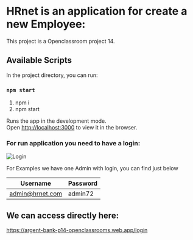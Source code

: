 # HRnet is an application for create a new Employee:

This project is a Openclassroom project 14.

## Available Scripts

In the project directory, you can run:

### `npm start`

1. npm i 
2. npm start

Runs the app in the development mode.\
Open [http://localhost:3000](http://localhost:3000) to view it in the browser.

### For run application you need to have a login:

![Login](assets/images/login.png)

For Examples we have one Admin with login, you can find just below

Username | Password
-------- | --------
admin@hrnet.com | admin72


## We can access directly here:

https://argent-bank-p14-openclassrooms.web.app/login


